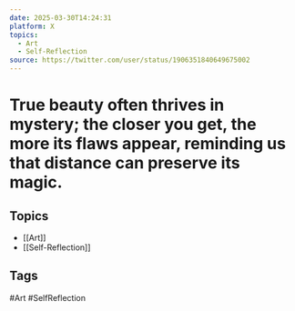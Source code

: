 ```yaml
---
date: 2025-03-30T14:24:31
platform: X
topics:
  - Art
  - Self-Reflection
source: https://twitter.com/user/status/1906351840649675002
---
```

# True beauty often thrives in mystery; the closer you get, the more its flaws appear, reminding us that distance can preserve its magic.

## Topics
- [[Art]]
- [[Self-Reflection]]

## Tags
#Art #SelfReflection
